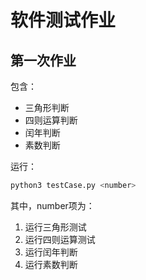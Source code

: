 # 软件测试作业

## 第一次作业

包含：
* 三角形判断
* 四则运算判断
* 闰年判断
* 素数判断

运行：
```bash
python3 testCase.py <number>
```

其中，number项为：
1. 运行三角形测试
2. 运行四则运算测试
3. 运行闰年判断
4. 运行素数判断